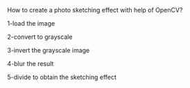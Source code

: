 How to create a photo sketching effect with help of OpenCV?

1-load the image

2-convert to grayscale

3-invert the grayscale image

4-blur the result

5-divide to obtain the sketching effect
